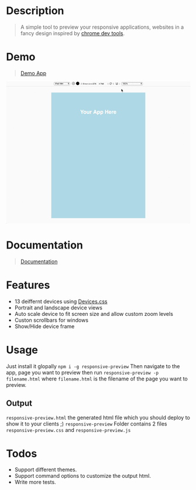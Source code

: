 # Description

> A simple tool to preview your responsive applications, websites in a fancy design inspired by [chrome dev tools](https://developers.google.com/web/tools/chrome-devtools/device-mode/).


# Demo
 > [Demo App](https://responsive-previewer.firebaseapp.com/)

![Demo](docs/screenshot.gif)


# Documentation
 > [Documentation](https://responsive-previewer.firebaseapp.com/docs)

# Features

  - 13 deiffernt devices using [Devices.css](https://marvelapp.github.io/devices.css/)
  - Portrait and landscape device views
  - Auto scale device to fit screen size and allow custom zoom levels
  - Custon scrollbars for windows
  - Show/Hide device frame


# Usage
Just install it glopally `npm i -g responsive-preview`
Then navigate to the app, page you want to preview then run
`responsive-preview -p filename.html` where `filename.html` is the filename of the page you want to preview.

## Output
  `responsive-preview.html` the generated html file which you should deploy to show it to your clients ;)
  `responsive-preview` Folder contains 2 files `responsive-preview.css` and `responsive-preview.js`


# Todos

 - Support different themes.
 - Support command options to customize the output html.
 - Write more tests.